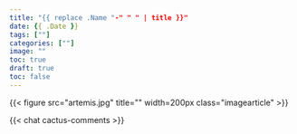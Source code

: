 ```yaml
---
title: "{{ replace .Name "-" " " | title }}"
date: {{ .Date }}
tags: [""]
categories: [""]
image: ""
toc: true
draft: true
toc: false
---
```


{{< figure src="artemis.jpg" title="" width=200px class="imagearticle" >}}




{{< chat cactus-comments >}}
